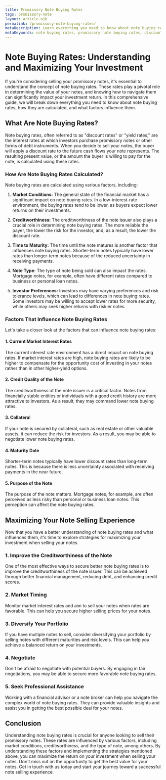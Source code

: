```yaml
---
title: Promissory Note Buying Rates
tags: promissory-note
layout: article.njk
permalink: /promissory-note-buying-rates/
metaDescription: Learn everything you need to know about note buying rates, including how to calculate them and what factors influence them. Plus, get expert tips on how to maximize your note selling experience.
metaKeywords: note buying rates, promissory note buying rates, discount rates for promissory notes, yield rates for promissory notes, how to sell promissory notes, get cash for promissory note, sell promissory note for cash
---
```


# Note Buying Rates: Understanding and Maximizing Your Investment

If you're considering selling your promissory notes, it's essential to understand the concept of note buying rates. These rates play a pivotal role in determining the value of your notes, and knowing how to navigate them can significantly impact your investment return. In this comprehensive guide, we will break down everything you need to know about note buying rates, how they are calculated, and what factors influence them.

## What Are Note Buying Rates?

Note buying rates, often referred to as "discount rates" or "yield rates," are the interest rates at which investors purchase promissory notes or other forms of debt instruments. When you decide to sell your notes, the buyer will apply a discount rate to the future cash flows your note represents. The resulting present value, or the amount the buyer is willing to pay for the note, is calculated using these rates.

### How Are Note Buying Rates Calculated?

Note buying rates are calculated using various factors, including:

1. **Market Conditions:** The general state of the financial market has a significant impact on note buying rates. In a low-interest-rate environment, the buying rates tend to be lower, as buyers expect lower returns on their investments.

2. **Creditworthiness:** The creditworthiness of the note issuer also plays a crucial role in determining note buying rates. The more reliable the payer, the lower the risk for the investor, and, as a result, the lower the discount rate.

3. **Time to Maturity:** The time until the note matures is another factor that influences note buying rates. Shorter-term notes typically have lower rates than longer-term notes because of the reduced uncertainty in receiving payments.

4. **Note Type:** The type of note being sold can also impact the rates. Mortgage notes, for example, often have different rates compared to business or personal loan notes.

5. **Investor Preferences:** Investors may have varying preferences and risk tolerance levels, which can lead to differences in note buying rates. Some investors may be willing to accept lower rates for more security, while others may seek higher returns with riskier notes.

### Factors That Influence Note Buying Rates

Let's take a closer look at the factors that can influence note buying rates:

#### 1. Current Market Interest Rates

The current interest rate environment has a direct impact on note buying rates. If market interest rates are high, note buying rates are likely to be higher to compensate for the opportunity cost of investing in your notes rather than in other higher-yield options.

#### 2. Credit Quality of the Note

The creditworthiness of the note issuer is a critical factor. Notes from financially stable entities or individuals with a good credit history are more attractive to investors. As a result, they may command lower note buying rates.

#### 3. Collateral

If your note is secured by collateral, such as real estate or other valuable assets, it can reduce the risk for investors. As a result, you may be able to negotiate lower note buying rates.

#### 4. Maturity Date

Shorter-term notes typically have lower discount rates than long-term notes. This is because there is less uncertainty associated with receiving payments in the near future.

#### 5. Purpose of the Note

The purpose of the note matters. Mortgage notes, for example, are often perceived as less risky than personal or business loan notes. This perception can affect the note buying rates.

## Maximizing Your Note Selling Experience

Now that you have a better understanding of note buying rates and what influences them, it's time to explore strategies for maximizing your investment when selling your notes.

### 1. Improve the Creditworthiness of the Note

One of the most effective ways to secure better note buying rates is to improve the creditworthiness of the note issuer. This can be achieved through better financial management, reducing debt, and enhancing credit scores.

### 2. Market Timing

Monitor market interest rates and aim to sell your notes when rates are favorable. This can help you secure higher selling prices for your notes.

### 3. Diversify Your Portfolio

If you have multiple notes to sell, consider diversifying your portfolio by selling notes with different maturities and risk levels. This can help you achieve a balanced return on your investments.

### 4. Negotiate

Don't be afraid to negotiate with potential buyers. By engaging in fair negotiations, you may be able to secure more favorable note buying rates.

### 5. Seek Professional Assistance

Working with a financial advisor or a note broker can help you navigate the complex world of note buying rates. They can provide valuable insights and assist you in getting the best possible deal for your notes.

## Conclusion

Understanding note buying rates is crucial for anyone looking to sell their promissory notes. These rates are influenced by various factors, including market conditions, creditworthiness, and the type of note, among others. By understanding these factors and implementing the strategies mentioned above, you can maximize the return on your investment when selling your notes. Don't miss out on the opportunity to get the best value for your notes. Get in touch with us today and start your journey toward a successful note selling experience.
